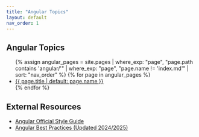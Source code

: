 ```yaml
---
title: "Angular Topics"
layout: default
nav_order: 1
---
```


## Angular Topics

<ul>
{% assign angular_pages = site.pages | where_exp: "page", "page.path contains 'angular/'" | where_exp: "page", "page.name != 'index.md'" | sort: "nav_order" %}
{% for page in angular_pages %}
  <li><a href="{{ site.baseurl }}{{ page.url }}">{{ page.title | default: page.name }}</a></li>
{% endfor %}
</ul>

## External Resources

* [Angular Official Style Guide](https://angular.dev/guide/style-guide)
* [Angular Best Practices (Updated 2024/2025)](https://aglowiditsolutions.com/blog/angular-best-practices/)
